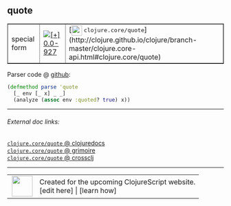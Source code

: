 ## quote



 <table border="1">
<tr>
<td>special form</td>
<td><a href="https://github.com/cljsinfo/cljs-api-docs/tree/0.0-927"><img valign="middle" alt="[+] 0.0-927" title="Added in 0.0-927" src="https://img.shields.io/badge/+-0.0--927-lightgrey.svg"></a> </td>
<td>
[<img height="24px" valign="middle" src="http://i.imgur.com/1GjPKvB.png"> <samp>clojure.core/quote</samp>](http://clojure.github.io/clojure/branch-master/clojure.core-api.html#clojure.core/quote)
</td>
</tr>
</table>









Parser code @ [github](https://github.com/clojure/clojurescript/blob/r2727/src/clj/cljs/analyzer.clj#L1000-L1002):

```clj
(defmethod parse 'quote
  [_ env [_ x] _ _]
  (analyze (assoc env :quoted? true) x))
```

<!--
Repo - tag - source tree - lines:

 <pre>
clojurescript @ r2727
└── src
    └── clj
        └── cljs
            └── <ins>[analyzer.clj:1000-1002](https://github.com/clojure/clojurescript/blob/r2727/src/clj/cljs/analyzer.clj#L1000-L1002)</ins>
</pre>

-->

---



###### External doc links:

[`clojure.core/quote` @ clojuredocs](http://clojuredocs.org/clojure.core/quote)<br>
[`clojure.core/quote` @ grimoire](http://conj.io/store/v1/org.clojure/clojure/1.7.0-beta3/clj/clojure.core/quote/)<br>
[`clojure.core/quote` @ crossclj](http://crossclj.info/fun/clojure.core/quote.html)<br>

---

 <table>
<tr><td>
<img valign="middle" align="right" width="48px" src="http://i.imgur.com/Hi20huC.png">
</td><td>
Created for the upcoming ClojureScript website.<br>
[edit here] | [learn how]
</td></tr></table>

[edit here]:https://github.com/cljsinfo/cljs-api-docs/blob/master/cljsdoc/special_quote.cljsdoc
[learn how]:https://github.com/cljsinfo/cljs-api-docs/wiki/cljsdoc-files

<!--

This information was too distracting to show to readers, but I'll leave it
commented here since it is helpful to:

- pretty-print the data used to generate this document
- and show how to retrieve that data



The API data for this symbol:

```clj
{:ns "special",
 :name "quote",
 :type "special form",
 :source {:code "(defmethod parse 'quote\n  [_ env [_ x] _ _]\n  (analyze (assoc env :quoted? true) x))",
          :title "Parser code",
          :repo "clojurescript",
          :tag "r2727",
          :filename "src/clj/cljs/analyzer.clj",
          :lines [1000 1002]},
 :full-name "special/quote",
 :full-name-encode "special_quote",
 :clj-symbol "clojure.core/quote",
 :history [["+" "0.0-927"]]}

```

Retrieve the API data for this symbol:

```clj
;; from Clojure REPL
(require '[clojure.edn :as edn])
(-> (slurp "https://raw.githubusercontent.com/cljsinfo/cljs-api-docs/catalog/cljs-api.edn")
    (edn/read-string)
    (get-in [:symbols "special/quote"]))
```

-->
